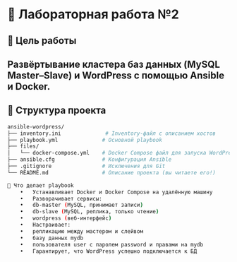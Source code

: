 # 🧪 Лабораторная работа №2

## 📌 Цель работы

Развёртывание кластера баз данных (MySQL Master–Slave) и WordPress с помощью Ansible и Docker.
---

## 📁 Структура проекта

```bash
ansible-wordpress/
├── inventory.ini              # Inventory-файл с описанием хостов
├── playbook.yml              # Основной playbook
├── files/
│   └── docker-compose.yml    # Docker Compose файл для запуска WordPress и MySQL
├── ansible.cfg               # Конфигурация Ansible
├── .gitignore                # Исключения для Git
└── README.md                 # Описание проекта (вы читаете его!)

🔧 Что делает playbook
	•	Устанавливает Docker и Docker Compose на удалённую машину
	•	Разворачивает сервисы:
	•	db-master (MySQL, принимает записи)
	•	db-slave (MySQL, реплика, только чтение)
	•	wordpress (веб-интерфейс)
	•	Настраивает:
	•	репликацию между мастером и слейвом
	•	базу данных mydb
	•	пользователя user с паролем password и правами на mydb
	•	Гарантирует, что WordPress успешно подключается к БД